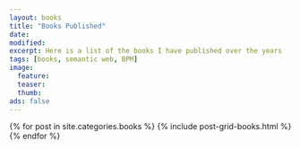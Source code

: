 ```yaml
---
layout: books
title: "Books Published"
date: 
modified:
excerpt: Here is a list of the books I have published over the years
tags: [books, semantic web, BPM]
image:
  feature:
  teaser:
  thumb:
ads: false
---
```


<div class="tiles">
{% for post in site.categories.books %}
	{% include post-grid-books.html %}
{% endfor %}
</div><!-- /.tiles -->